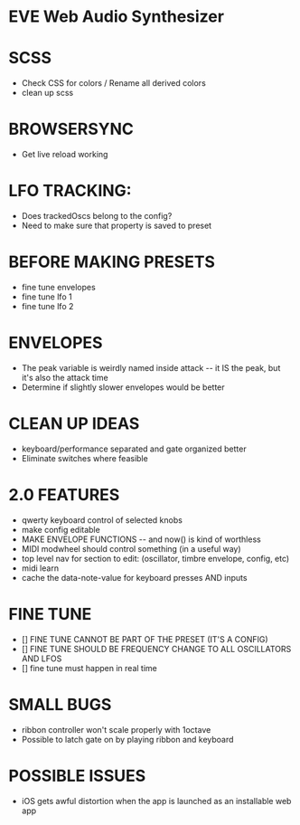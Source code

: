 # EVE Web Audio Synthesizer

# SCSS
* Check CSS for colors / Rename all derived colors
* clean up scss

# BROWSERSYNC
* Get live reload working

# LFO TRACKING:
* Does trackedOscs belong to the config?
* Need to make sure that property is saved to preset

# BEFORE MAKING PRESETS
* fine tune envelopes
* fine tune lfo 1
* fine tune lfo 2

# ENVELOPES
* The peak variable is weirdly named inside attack -- it IS the peak, but it's also the attack time
* Determine if slightly slower envelopes would be better

# CLEAN UP IDEAS
* keyboard/performance separated and gate organized better
* Eliminate switches where feasible

# 2.0 FEATURES
* qwerty keyboard control of selected knobs
* make config editable
* MAKE ENVELOPE FUNCTIONS -- and now() is kind of worthless
* MIDI modwheel should control something (in a useful way)
* top level nav for section to edit: (oscillator, timbre envelope, config, etc)
* midi learn
* cache the data-note-value for keyboard presses AND inputs

# FINE TUNE
* [] FINE TUNE CANNOT BE PART OF THE PRESET (IT'S A CONFIG)
* [] FINE TUNE SHOULD BE FREQUENCY CHANGE TO ALL OSCILLATORS AND LFOS
* [] fine tune must happen in real time

# SMALL BUGS
* ribbon controller won't scale properly with 1octave
* Possible to latch gate on by playing ribbon and keyboard

# POSSIBLE ISSUES
* iOS gets awful distortion when the app is launched as an installable web app
